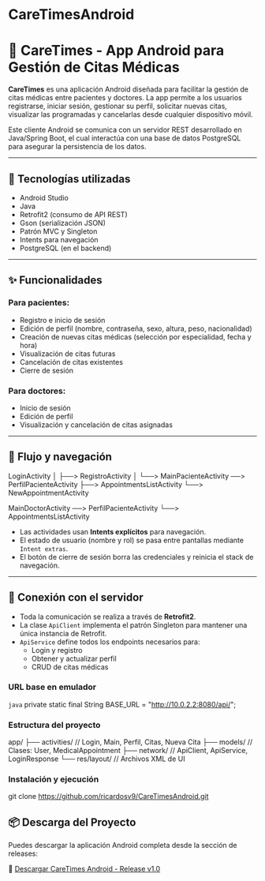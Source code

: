 # CareTimesAndroid
# 📱 CareTimes - App Android para Gestión de Citas Médicas

**CareTimes** es una aplicación Android diseñada para facilitar la gestión de citas médicas entre pacientes y doctores. La app permite a los usuarios registrarse, iniciar sesión, gestionar su perfil, solicitar nuevas citas, visualizar las programadas y cancelarlas desde cualquier dispositivo móvil.

Este cliente Android se comunica con un servidor REST desarrollado en Java/Spring Boot, el cual interactúa con una base de datos PostgreSQL para asegurar la persistencia de los datos.

---

## 🚀 Tecnologías utilizadas

- Android Studio
- Java
- Retrofit2 (consumo de API REST)
- Gson (serialización JSON)
- Patrón MVC y Singleton
- Intents para navegación
- PostgreSQL (en el backend)

---

## ✨ Funcionalidades

### Para pacientes:
- Registro e inicio de sesión
- Edición de perfil (nombre, contraseña, sexo, altura, peso, nacionalidad)
- Creación de nuevas citas médicas (selección por especialidad, fecha y hora)
- Visualización de citas futuras
- Cancelación de citas existentes
- Cierre de sesión

### Para doctores:
- Inicio de sesión
- Edición de perfil
- Visualización y cancelación de citas asignadas

---

## 📱 Flujo y navegación

LoginActivity
│
├──> RegistroActivity
│
└──> MainPacienteActivity ──> PerfilPacienteActivity
├──> AppointmentsListActivity
└──> NewAppointmentActivity

MainDoctorActivity ──> PerfilPacienteActivity
└──> AppointmentsListActivity

- Las actividades usan **Intents explícitos** para navegación.
- El estado de usuario (nombre y rol) se pasa entre pantallas mediante `Intent extras`.
- El botón de cierre de sesión borra las credenciales y reinicia el stack de navegación.

---

## 🔌 Conexión con el servidor

- Toda la comunicación se realiza a través de **Retrofit2**.
- La clase `ApiClient` implementa el patrón Singleton para mantener una única instancia de Retrofit.
- `ApiService` define todos los endpoints necesarios para:
  - Login y registro
  - Obtener y actualizar perfil
  - CRUD de citas médicas

### URL base en emulador

`java`
private static final String BASE_URL = "http://10.0.2.2:8080/api/";


### Estructura del proyecto
app/
├── activities/             // Login, Main, Perfil, Citas, Nueva Cita
├── models/                // Clases: User, MedicalAppointment
├── network/               // ApiClient, ApiService, LoginResponse
└── res/layout/            // Archivos XML de UI

### Instalación y ejecución
git clone https://github.com/ricardosv9/CareTimesAndroid.git

## 📦 Descarga del Proyecto

Puedes descargar la aplicación Android completa desde la sección de releases:

🔗 [Descargar CareTimes Android - Release v1.0](https://github.com/ricardosv9/CareTimesAndroid/releases/tag/v1.0)



